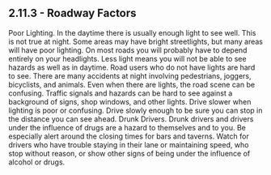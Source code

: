 ## 2.11.3 - Roadway Factors
Poor Lighting. In the daytime there is usually enough light to see well. This is not true at night. Some areas may have bright streetlights, but many areas will have poor lighting. On most roads you will probably have to depend entirely on your headlights. Less light means you will not be able to see hazards as well as in daytime. Road users who do not have lights are hard to see. There are many accidents at night involving pedestrians, joggers, bicyclists, and animals. Even when there are lights, the road scene can be confusing. Traffic signals and hazards can be hard to see against a background of signs, shop windows, and other lights. Drive slower when lighting is poor or confusing. Drive slowly enough to be sure you can stop in the distance you can see ahead.
Drunk Drivers. Drunk drivers and drivers under the influence of drugs are a hazard to themselves and to you. Be especially alert around the closing times for bars and taverns. Watch for drivers who have trouble staying in their lane or maintaining speed, who stop without reason, or show other signs of being under the influence of alcohol or drugs.